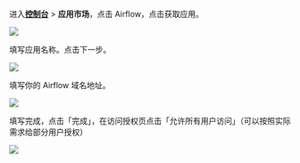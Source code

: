 <IntegrationDetailCard :title="`在 ${$localeConfig.brandName} 中创建应用`">

进入[**控制台**](https://console.authing.cn) > **应用市场**，点击 Airflow，点击获取应用。

![](~@imagesZhCn/integration/airflow/1-1.png)

填写应用名称。点击下一步。

![](~@imagesZhCn/integration/airflow/1-2.png)

填写你的 Airflow 域名地址。

![](~@imagesZhCn/integration/airflow/1-3.png)

填写完成，点击「完成」，在访问授权页点击「允许所有用户访问」（可以按照实际需求给部分用户授权）

![](~@imagesZhCn/integration/airflow/1-4.png)

</IntegrationDetailCard>
